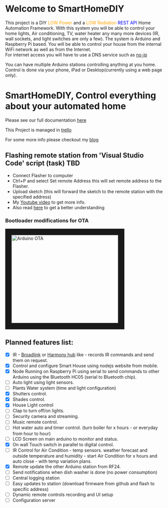 
# Welcome to SmartHomeDIY

This project is a DIY <span style="color:orange">LOW Power</span> and a <span style="color:orange">LOW Radiation</span> <span style="color:blue">REST API</span> Home Automation Framework.
With this system you will be able to control your home lights, Air conditioning, TV, water heater any many more devices (IR, wall sockets, and light switches are only a few).
The system is Arduino and Raspberry Pi based.
You will be able to control your house from the internal WiFi network as well as from the Internet.</br>
For internet access you will have to use a DNS service such as [no-ip](https://www.noip.com/free?gclid=Cj0KCQiAj4biBRC-ARIsAA4WaFiQeMklZ1TYbty1hthazzI8TCtS24gkB4rJyCSRdwulj-RzcK-DRw8aAsyBEALw_wcB&utm_campaign=free-dynamic-dns&utm_medium=cpc&utm_source=adwords&utm_term=free-dynamic-dns)

You can have multiple Arduino stations controlling anything at you home.</br>
Control is done via your phone, iPad or Desktop(currently using a web page only).

# SmartHomeDIY, Control everything about your automated home

Please see our full documentation [here](https://benchuk.github.io/SmartHomeDIY_Docs/)

This Project is managed in [trello](https://trello.com/b/8ODwVl67/diy-smart-home)

For some more info please checkout my [blog](https://www.2bitornot2bit.com/blog/smart-your-home-up-with-raspberry-pi-nodejs-bluetooth-serial-and-rf24)

## Flashing remote station from 'Visual Studio Code' script (task) TBD

* Connect Flasher to computer
* Ctrl+P and select Set remote Address this will set remote address to the Flasher.
* Upload sketch (this will forward the sketch to the remote station with the specified address)
* My [Youtube video](https://youtu.be/8xJqVeZkEw8) to get more info.
* Also read [here](https://www.2bitornot2bit.com/blog/arduino-bootloader-with-ota-over-the-air-support-over-nrf24l01) to get a better understanding


### Bootloader modifications for OTA

<a href="http://www.youtube.com/watch?feature=player_embedded&v=8xJqVeZkEw8
" target="_blank"><img src="http://img.youtube.com/vi/8xJqVeZkEw8/0.jpg" 
alt="Arduino OTA" width="340" height="280" border="20" /></a>



## Planned features list:

- [x]  IR - <a href="http://www.ibroadlink.com/" target="_blank">Broadlink</a> or  <a href="https://www.logitech.com/en-us/product/harmony-hub" target="_blank">Harmony hub</a> like - records IR commands and send them on request.
- [x]  Control and configure Smart House using nodejs website from mobile.
- [x]  Node Running on Raspberry Pi using serial to send commands to other Arduino using the Bluetooth HC05 (serial to Bluetooth chip).
- [ ]  Auto light using light sensors.
- [ ]  Plants Water system (time and light configuration)
- [x]  Shutters control.
- [x]  Shades control.
- [x]  House Light control
- [ ]  Clap to turn off/on lights.
- [ ]  Security camera and streaming.
- [ ]  Music remote control.
- [ ]  Hot water auto and timer control. (turn boiler for x hours - or everyday from hour to hour)
- [ ]  LCD Screen on main arduino to monitor and status.
- [x]  On wall Touch switch in parallel to digital control.
- [ ]  IR Control for Air Condition - temp sensors. weather forecast and outside temperature and humidity - start Air Condition for x hours and auto close - with temp variation plans.
- [x]  Remote update the other Arduino station from RF24.
- [ ]  Send notifications when dish washer is done (no power consumption)
- [ ]  Central logging station
- [ ]  Easy updates to station (download firmware from github and flash to specific address)
- [ ]  Dynamic remote controls recording and UI setup
- [ ]  Configuration server
